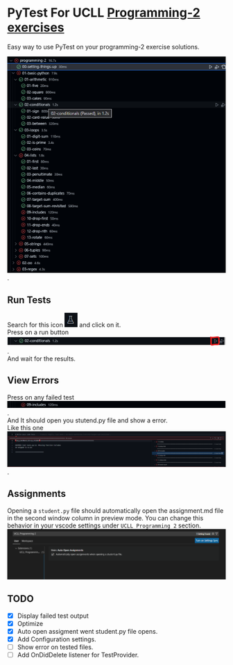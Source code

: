 # PyTest For UCLL [Programming-2 exercises](https://github.com/UCLL-PR2/exercises)

Easy way to use PyTest on your programming-2 exercise solutions.

![Preview](./images/preview.png).

## Run Tests
Search for this icon ![Test Explorer Icon](./images/test_explorer_icon.png) and click on it.\
Press on a run button ![Test](./images/test.png).\
And wait for the results.

## View Errors
Press on any failed test ![Failed Test](/images/failed_test.png).\
And It should open you stutend.py file and show a error.\
Like this one ![Failed Test Error](/images/failed_test_error.png).

## Assignments
Opening a `student.py` file should automatically open the assignment.md file in the second window column in preview mode. You can change this behavior in your vscode settings under `UCLL Programming 2` section.\
![Assignment Setting](./images/settings.png)

## TODO
- [X] Display failed test output
- [X] Optimize
- [X] Auto open assigment went student.py file opens.
- [X] Add Configuration settings.
- [ ] Show error on tested files.
- [ ] Add OnDidDelete listener for TestProvider.
